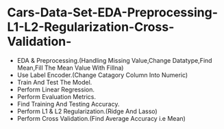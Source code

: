 # Cars-Data-Set-EDA-Preprocessing-L1-L2-Regularization-Cross-Validation-
-  EDA & Preprocessing.(Handling Missing Value,Change Datatype,Find Mean,Fill The Mean Value With Fillna)
-  Use Label Encoder.(Change Catagory Column Into Numeric)
-  Train And Test The Model.
-  Perform Linear Regression.
-  Perform Evaluation Metrics.
-  Find Training And Testing Accuracy.
-  Perform L1 & L2 Regularization.(Ridge And Lasso)
-  Perform Cross Validation.(Find Average Accuracy i.e Mean) 

